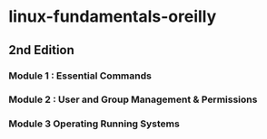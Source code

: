 # linux-fundamentals-oreilly

## 2nd Edition

### Module 1 : Essential Commands

### Module 2 : User and Group Management & Permissions

### Module 3 Operating Running Systems